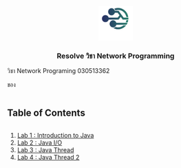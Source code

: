 
<br />
<p align="center">
  <a href="https://github.com/noxhsxrk/resolve-network">
    <img src="images/1.png" alt="Logo" width="80" height="80">
  </a>

  <h3 align="center">Resolve วิชา Network Programming</h3>

  
</p>

วิชา Network Programing 030513362
<p>
ของ <a href="http://choopanr.staff.kmutnb.ac.th/index.php>"Assoc. Prof. Dr. Choopan Rattanapoka</a>
</p>

<!-- รายการ Labs -->
  <summary><h2 style="display: inline-block">Table of Contents</h2></summary>
  <ol>
    <li><a href="network/lab1">Lab 1 : Introduction to Java </a></li>
    <li><a href="network/lab2">Lab 2 : Java I/O </a></li>
    <li><a href="network/lab3">Lab 3 : Java Thread </a></li>
    <li><a href="network/lab4/philosophers">Lab 4 : Java Thread 2 </a></li>
  </ol>
